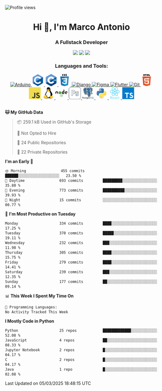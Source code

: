 <p align="left">
  <img src="https://komarev.com/ghpvc/?username=marco-antonio-rodrigues&label=Profile%20views&color=0e75b6&style=flat" alt="Profile views" />
</p>

<h1 align="center">Hi 👋, I'm Marco Antonio</h1>
<h3 align="center">A Fullstack Developer</h3>

<div align="center">
  <a href="https://linkedin.com/in/marco-antonio-rodrigues-gomes-de-souza" target="_blank"><img src="https://img.shields.io/badge/LinkedIn-0077B5?style=for-the-badge&logo=linkedin&logoColor=white" target="_blank"></a> 
  <a href = "mailto:marcoantoniorodriguesdev@gmail.com"><img src="https://img.shields.io/badge/-Gmail-%23333?style=for-the-badge&logo=gmail&logoColor=white" target="_blank"></a>
  <a href = "https://t.me/dev_marcoglg"><img src="https://img.shields.io/badge/Telegram-2CA5E0?style=for-the-badge&logo=telegram&logoColor=white" target="_blank"></a>
</div>

<div align="center">  
  <h3 align="center">Languages and Tools:</h3>
  <a href="https://www.arduino.cc/" target="_blank" rel="noreferrer">
    <img src="https://cdn.worldvectorlogo.com/logos/arduino-1.svg" alt="Arduino" width="40" height="40"/>
  </a>
  <a href="https://www.cprogramming.com/" target="_blank" rel="noreferrer">
    <img src="https://raw.githubusercontent.com/devicons/devicon/master/icons/c/c-original.svg" alt="C" width="40" height="40"/>
  </a>
  <a href="https://www.w3schools.com/cpp/" target="_blank" rel="noreferrer">
    <img src="https://raw.githubusercontent.com/devicons/devicon/master/icons/cplusplus/cplusplus-original.svg" alt="C++" width="40" height="40"/>
  </a>
  <a href="https://www.w3schools.com/css/" target="_blank" rel="noreferrer">
    <img src="https://raw.githubusercontent.com/devicons/devicon/master/icons/css3/css3-original-wordmark.svg" alt="CSS3" width="40" height="40"/>
  </a>
  <a href="https://www.djangoproject.com/" target="_blank" rel="noreferrer">
    <img src="https://cdn.worldvectorlogo.com/logos/django.svg" alt="Django" width="40" height="40"/>
  </a>
  <a href="https://www.figma.com/" target="_blank" rel="noreferrer">
    <img src="https://www.vectorlogo.zone/logos/figma/figma-icon.svg" alt="Figma" width="40" height="40"/>
  </a>
  <a href="https://flutter.dev" target="_blank" rel="noreferrer">
    <img src="https://www.vectorlogo.zone/logos/flutterio/flutterio-icon.svg" alt="Flutter" width="40" height="40"/>
  </a>
  <a href="https://git-scm.com/" target="_blank" rel="noreferrer">
    <img src="https://www.vectorlogo.zone/logos/git-scm/git-scm-icon.svg" alt="Git" width="40" height="40"/>
  </a>
  <a href="https://www.w3.org/html/" target="_blank" rel="noreferrer">
    <img src="https://raw.githubusercontent.com/devicons/devicon/master/icons/html5/html5-original-wordmark.svg" alt="HTML5" width="40" height="40"/>
  </a>
  <a href="https://developer.mozilla.org/en-US/docs/Web/JavaScript" target="_blank" rel="noreferrer">
    <img src="https://raw.githubusercontent.com/devicons/devicon/master/icons/javascript/javascript-original.svg" alt="JavaScript" width="40" height="40"/>
  </a>
  <a href="https://www.linux.org/" target="_blank" rel="noreferrer">
    <img src="https://raw.githubusercontent.com/devicons/devicon/master/icons/linux/linux-original.svg" alt="Linux" width="40" height="40"/>
  </a>
  <a href="https://nodejs.org" target="_blank" rel="noreferrer">
    <img src="https://raw.githubusercontent.com/devicons/devicon/master/icons/nodejs/nodejs-original-wordmark.svg" alt="Node.js" width="40" height="40"/>
  </a>
  <a href="https://www.photoshop.com/en" target="_blank" rel="noreferrer">
    <img src="https://raw.githubusercontent.com/devicons/devicon/master/icons/photoshop/photoshop-line.svg" alt="Photoshop" width="40" height="40"/>
  </a>
  <a href="https://www.postgresql.org" target="_blank" rel="noreferrer">
    <img src="https://raw.githubusercontent.com/devicons/devicon/master/icons/postgresql/postgresql-original-wordmark.svg" alt="PostgreSQL" width="40" height="40"/>
  </a>
  <a href="https://www.python.org" target="_blank" rel="noreferrer">
    <img src="https://raw.githubusercontent.com/devicons/devicon/master/icons/python/python-original.svg" alt="Python" width="40" height="40"/>
  </a>
  <a href="https://reactjs.org/" target="_blank" rel="noreferrer">
    <img src="https://raw.githubusercontent.com/devicons/devicon/master/icons/react/react-original-wordmark.svg" alt="React" width="40" height="40"/>
  </a>
  <a href="https://www.typescriptlang.org/" target="_blank" rel="noreferrer">
    <img src="https://raw.githubusercontent.com/devicons/devicon/master/icons/typescript/typescript-original.svg" alt="TypeScript" width="40" height="40"/>
  </a>
</div>

<br/>

<!--START_SECTION:waka-->
**🐱 My GitHub Data** 

> 📦 259.1 kB Used in GitHub's Storage 
 > 
> 🚫 Not Opted to Hire
 > 
> 📜 24 Public Repositories 
 > 
> 🔑 22 Private Repositories 
 > 
**I'm an Early 🐤** 

```text
🌞 Morning                455 commits         ██████░░░░░░░░░░░░░░░░░░░   23.50 % 
🌆 Daytime                693 commits         █████████░░░░░░░░░░░░░░░░   35.80 % 
🌃 Evening                773 commits         ██████████░░░░░░░░░░░░░░░   39.93 % 
🌙 Night                  15 commits          ░░░░░░░░░░░░░░░░░░░░░░░░░   00.77 % 
```
📅 **I'm Most Productive on Tuesday** 

```text
Monday                   334 commits         ████░░░░░░░░░░░░░░░░░░░░░   17.25 % 
Tuesday                  370 commits         █████░░░░░░░░░░░░░░░░░░░░   19.11 % 
Wednesday                232 commits         ███░░░░░░░░░░░░░░░░░░░░░░   11.98 % 
Thursday                 305 commits         ████░░░░░░░░░░░░░░░░░░░░░   15.75 % 
Friday                   279 commits         ████░░░░░░░░░░░░░░░░░░░░░   14.41 % 
Saturday                 239 commits         ███░░░░░░░░░░░░░░░░░░░░░░   12.35 % 
Sunday                   177 commits         ██░░░░░░░░░░░░░░░░░░░░░░░   09.14 % 
```


📊 **This Week I Spent My Time On** 

```text
💬 Programming Languages: 
No Activity Tracked This Week
```

**I Mostly Code in Python** 

```text
Python                   25 repos            █████████████░░░░░░░░░░░░   52.08 % 
JavaScript               4 repos             ██░░░░░░░░░░░░░░░░░░░░░░░   08.33 % 
Jupyter Notebook         2 repos             █░░░░░░░░░░░░░░░░░░░░░░░░   04.17 % 
C                        2 repos             █░░░░░░░░░░░░░░░░░░░░░░░░   04.17 % 
Java                     1 repo              █░░░░░░░░░░░░░░░░░░░░░░░░   02.08 % 
```




 Last Updated on 05/03/2025 18:48:15 UTC
<!--END_SECTION:waka-->
